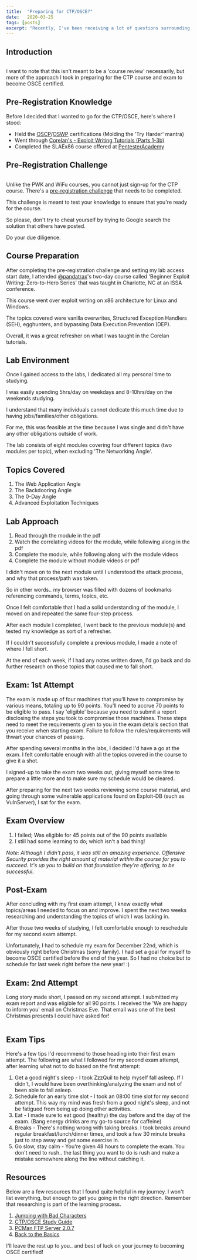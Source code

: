 ```yaml
---
title:  "Preparing for CTP/OSCE?"
date:   2020-03-25
tags: [posts]
excerpt: "Recently, I've been receiving a lot of questions surrounding the CTP course, and my goal is to answer as many of those questions/tips within this blog."
---
```

Introduction
---
<img src="{{ site.url }}{{ site.baseurl }}/images/offsec-student-certified-emblem-rgb-osce.png" alt="" align="middle">

I want to note that this isn't meant to be a 'course review' necessarily, but more of the approach I took in preparing for the CTP course and exam to become OSCE certified.

Pre-Registration Knowledge
---
Before I decided that I wanted to go for the CTP/OSCE, here's where I stood:
- Held the [OSCP](https://www.offensive-security.com/pwk-oscp/)/[OSWP](https://www.offensive-security.com/wifu-oswp/) certifications (Molding the 'Try Harder' mantra)
- Went through [Corelan's - Exploit Writing Tutorials (Parts 1-3b)](https://www.corelan.be/index.php/articles/)
- Completed the SLAEx86 course offered at [PentesterAcademy](https://www.pentesteracademy.com/course?id=3)

Pre-Registration Challenge
---
<img src="{{ site.url }}{{ site.baseurl }}/images/fc4-me.png" alt="" align="middle">

Unlike the PWK and WiFu courses, you cannot just sign-up for the CTP course. There's a [pre-registration challenge](http://www.fc4.me/) that needs to be completed. 

This challenge is meant to test your knowledge to ensure that you're ready for the course. 

So please, don't try to cheat yourself by trying to Google search the solution that others have posted. 

Do your due diligence.

Course Preparation
---
After completing the pre-registration challenge and setting my lab access start date, I attended [@pandatrax](https://twitter.com/pandatrax)'s two-day course called 'Beginner Exploit Writing: Zero-to-Hero Series' that was taught in Charlotte, NC at an ISSA conference. 

This course went over exploit writing on x86 architecture for Linux and Windows. 

The topics covered were vanilla overwrites, Structured Exception Handlers (SEH), egghunters, and bypassing Data Execution Prevention (DEP). 

Overall, it was a great refresher on what I was taught in the Corelan tutorials.

Lab Environment
---
Once I gained access to the labs, I dedicated all my personal time to studying. 

I was easily spending 5hrs/day on weekdays and 8-10hrs/day on the weekends studying. 

I understand that many individuals cannot dedicate this much time due to having jobs/families/other obligations. 

For me, this was feasible at the time because I was single and didn't have any other obligations outside of work.

The lab consists of eight modules covering four different topics (two modules per topic), when excluding 'The Networking Angle'.

Topics Covered
---
1. The Web Application Angle
2. The Backdooring Angle
3. The 0-Day Angle
4. Advanced Exploitation Techniques 

Lab Approach
---
1. Read through the module in the pdf
2. Watch the correlating videos for the module, while following along in the pdf
3. Complete the module, while following along with the module videos
4. Complete the module without module videos or pdf

I didn't move on to the next module until I understood the attack process, and why that process/path was taken. 

So in other words.. my browser was filled with dozens of bookmarks referencing commands, terms, topics, etc.

Once I felt comfortable that I had a solid understanding of the module, I moved on and repeated the same four-step process. 

After each module I completed, I went back to the previous module(s) and tested my knowledge as sort of a refresher. 

If I couldn't successfully complete a previous module, I made a note of where I fell short. 

At the end of each week, if I had any notes written down, I'd go back and do further research on those topics that caused me to fall short.

Exam: 1st Attempt
---
The exam is made up of four machines that you'll have to compromise by various means, totaling up to 90 points. You'll need to accrue 70 points to be eligible to pass. I say 'eligible' because you need to submit a report disclosing the steps you took to compromise those machines. These steps need to meet the requirements given to you in the exam details section that you receive when starting exam. Failure to follow the rules/requirements will thwart your chances of passing.

After spending several months in the labs, I decided I'd have a go at the exam. I felt comfortable enough with all the topics covered in the course to give it a shot.

I signed-up to take the exam two weeks out, giving myself some time to prepare a little more and to make sure my schedule would be cleared.

After preparing for the next two weeks reviewing some course material, and going through some vulnerable applications found on Exploit-DB (such as VulnServer), I sat for the exam.

Exam Overview
---
1. I failed; Was eligible for 45 points out of the 90 points available
2. I still had some learning to do; which isn't a bad thing!

_Note: Although I didn't pass, it was still an amazing experience. Offensive Security provides the right amount of material within the course for you to succeed. It's up you to build on that foundation they're offering, to be successful._

Post-Exam
---
After concluding with my first exam attempt, I knew exactly what topics/areas I needed to focus on and improve. I spent the next two weeks researching and understanding the topics of which I was lacking in.

After those two weeks of studying, I felt comfortable enough to reschedule for my second exam attempt.

Unfortunately, I had to schedule my exam for December 22nd, which is obviously right before Christmas (sorry family). I had set a goal for myself to become OSCE certified before the end of the year. So I had no choice but to schedule for last week right before the new year! :)

Exam: 2nd Attempt
---
Long story made short, I passed on my second attempt. I submitted my exam report and was eligible for all 90 points. I received the 'We are happy to inform you' email on Christmas Eve. That email was one of the best Christmas presents I could have asked for!

<img src="{{ site.url }}{{ site.baseurl }}/images/osce-cert.png" alt="" align="middle">

Exam Tips
---
Here's a few tips I'd recommend to those heading into their first exam attempt. The following are what I followed for my second exam attempt, after learning what not to do based on the first attempt:
1. Get a good night's sleep - I took ZzzQuil to help myself fall asleep. If I didn't, I would have been overthinking/analyzing the exam and not of been able to fall asleep.
2. Schedule for an early time slot - I took an 08:00 time slot for my second attempt. This way my mind was fresh from a good night's sleep, and not be fatigued from being up doing other activities.
3. Eat - I made sure to eat good (healthy) the day before and the day of the exam. (Bang energy drinks are my go-to source for caffeine)
4. Breaks - There's nothing wrong with taking breaks. I took breaks around regular breakfast/lunch/dinner times, and took a few 30 minute breaks just to step away and get some exercise in.
5. Go slow, stay calm - You're given 48 hours to complete the exam. You don't need to rush.. the last thing you want to do is rush and make a mistake somewhere along the line without catching it.

Resources
---
Below are a few resources that I found quite helpful in my journey. I won't list everything, but enough to get you going in the right direction. Remember that researching is part of the learning process. 

1. [Jumping with Bad Characters](https://buffered.io/posts/jumping-with-bad-chars/)
2. [CTP/OSCE Study Guide](https://tulpa-security.com/2017/07/18/288/amp)
3. [PCMan FTP Server 2.0.7](https://www.exploit-db.com/exploits/37731)
4. [Back to the Basics](https://www.securitysift.com/windows-exploit-development-part-1-basics/)

I'll leave the rest up to you.. and best of luck on your journey to becoming OSCE certified! 